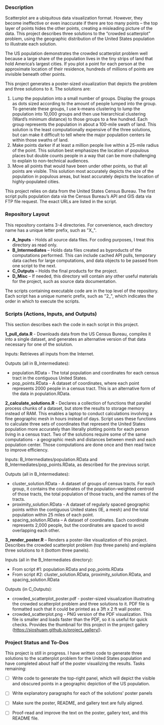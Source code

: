 ### Description
Scatterplot are a ubiquitous data visualization format.  However, they become ineffective or even inaccurate if there are too many points – the top layer of points hides the other points, creating a misleading picture of the data.  This project describes three solutions to the “crowded scatterplot” problem, using the geographic distribution of the United States population to illustrate each solution.

The US population demonstrates the crowded scatterplot problem well because a large share of the population lives in the tiny strips of land that hold America’s largest cities.  If you plot a point for each person at the approximate location of their residence, hundreds of millions of points are invisible beneath other points.

This project generates a poster-sized visualization that depicts the problem and three solutions to it.  The solutions are:

1.	Lump the population into a small number of groups.  Display the groups as dots sized according to the amount of people lumped into the group.  To generate these groups, I use k-means clustering to lump the population into 10,000 groups and then use hierarchical clustering (Ward’s minimum distance) to those groups to a few hundred.  Each group represents the population in about a 100-mile swath of land.  This solution is the least computationally expensive of the three solutions, but can make it difficult to tell where the major population centers lie within those swaths of land.
2.	Make points darker if at least a million people live within a 25-mile radius of the point.  This solution best emphasizes the location of populous places but double counts people in a way that can be more challenging to explain to non-technical audiences.
3.	Move all points that would have been under other points, so that all points are visible.  This solution most accurately depicts the size of the population in populous areas, but least accurately depicts the location of highly-populated cities.

This project relies on data from the United States Census Bureau.  The first script pulls population data via the Census Bureau’s API and GIS data via FTP file request.  The exact URLs are listed in the script.

### Repository Layout

This repository contains 3-4 directories.  For convenience, each directory name has a unique letter prefix, such as "X_".

+ **A_Inputs** - Holds all source data files.  For coding purposes, I treat this directory as read only.
+ **B_Intermediates** – Holds data files created as byproducts of the computations performed.  This can include cached API pulls, temporary data caches for large computations, and data objects to be passed from one script to the next.
+ **C_Outputs** – Holds the final products for the project.
+ **D_Misc** – If needed, this directory will contain any other useful materials for the project, such as source data documentation.

The scripts containing executable code are in the top level of the repository. Each script has a unique numeric prefix, such as "2_", which indicates the order in which to execute the scripts.

### Scripts (Actions, Inputs, and Outputs)

This section describes each the code in each script in this project.

**1_pull_data.R** - Downloads data from the US Census Bureau, compiles it into a single dataset, and generates an alternative version of that data necessary for one of the solution.  

Inputs: Retrieves all inputs from the Internet.  

Outputs (all in B_Intermediates):
+ population.RData - The total population and coordinates for each census tract in the contiguous United States.
+ pop_points.RData - A dataset of coordinates, where each point represents 2000 people in a census tract.  This is an alternative form of the data in population.RData.

**2_calculate_solutions.R** - Declares a collection of functions that parallel process chunks of a dataset, but store the results to storage memory instead of RAM.  This enables a laptop to conduct calculations involving a fine geographic mesh in hours instead of days.  Script uses these functions to calculate three sets of coordinates that represent the United States population more accurately than literally plotting points for each person living in a census tract.  Two of the solutions require some of the same computations - a geographic mesh and distances between mesh and each population center. Those computations are done once and then read twice to improve efficiency.

Inputs: B_Intermediates/population.RData and B_Intermediates/pop_points.RData, as described for the previous script.

Outputs (all in B_Intermediates):
+ cluster_solution.RData - A dataset of groups of census tracts.  For each group, it contains the coordinates of the population-weighted centroid of those tracts, the total population of those tracts, and the names of the tracts.
+ proximity_solution.RData - A dataset of regularly spaced geographic points within the contiguous United states (IE, a mesh) and the total population within 25 miles of each point.
+ spacing_solution.RData – A dataset of coordinates.  Each coordinate represents 2,000 people, but the coordinates are spaced to avoid overlapping each other.

**3_render_poster.R** – Renders a poster-like visualization of this project.  Describes the crowded scatterplot problem (top three panels) and explains three solutions to it (bottom three panels).

Inputs (all in the B_Intermediates directory):
+ From script #1: population.RData and pop_points.RData
+ From script #2: cluster_solution.RData, proximity_solution.RData, and spacing_solution.RData

Outputs (in C_Outputs):
+ crowded_scatterplot_poster.pdf - poster-sized visualization illustrating the crowded scatterplot problem and three solutions to it.  PDF file is formatted such that it could be printed as a 3ft x 2 ft wall poster.
+ crowded_scatterplot.png - PNG version of the PDF visualization.  This file is smaller and loads faster than the PDF, so it is useful for quick checks.  Provides the thumbnail for this project in the project gallery (https://sjoshuam.github.io/project_gallery/).

### Project Status and To-Dos

This project is still in progress.  I have written code to generate three solutions to the scatterplot problem for the United States population and have completed about half of the poster visualizing the results.  Tasks remaining:

- [ ] Write code to generate the top-right panel, which will depict the visible and obscured points in a geographic depiction of the US population.

- [ ] Write explanatory paragraphs for each of the solutions' poster panels

- [ ] Make sure the poster, README, and gallery text are fully aligned.

- [ ] Proof-read and improve the text on the poster, gallery text, and this README file.

